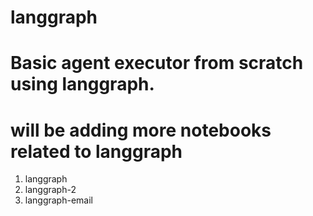 # langgraph

# Basic agent executor from scratch using langgraph.
 
# will be adding more notebooks related to langgraph 

1. langgraph
2. langgraph-2
2. langgraph-email
